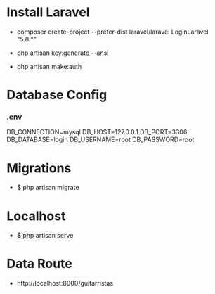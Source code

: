 # Install Laravel

- composer create-project --prefer-dist laravel/laravel LoginLaravel "5.8.*"

- php artisan key:generate --ansi

- php artisan make:auth

# Database Config
### .env
DB_CONNECTION=mysql
DB_HOST=127.0.0.1
DB_PORT=3306
DB_DATABASE=login
DB_USERNAME=root
DB_PASSWORD=root

# Migrations

- $ php artisan migrate

# Localhost

- $ php artisan serve

# Data Route

- http://localhost:8000/guitarristas